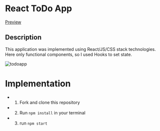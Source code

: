 # React ToDo App
[Preview](https://Ruslanwp.github.io/react_todo-app/)

## Description

This application was implemented using React/JS/CSS stack technologies.
Here only functional components, so I used Hooks to set state.

![todoapp](./description/todoapp.gif)

# Implementation

 - 1) Fork and clone this repository
 - 2) Run `npm install` in your terminal
 - 3) run `npm start`
